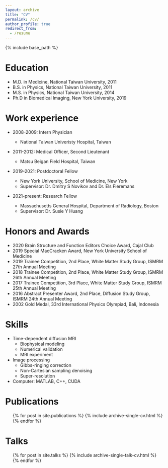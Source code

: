 ```yaml
---
layout: archive
title: "CV"
permalink: /cv/
author_profile: true
redirect_from:
  - /resume
---
```


{% include base_path %}

Education
======
* M.D. in Medicine, National Taiwan University, 2011
* B.S. in Physics, National Taiwan University, 2011
* M.S. in Physics, National Taiwan University, 2014
* Ph.D in Biomedical Imaging, New York University, 2019

Work experience
======
* 2008-2009: Intern Physician
  * National Taiwan Univeristy Hospital, Taiwan
  
* 2011-2012: Medical Officer, Second Lieutenant
  * Matsu Beigan Field Hospital, Taiwan

* 2019-2021: Postdoctoral Fellow
  * New York University, School of Medicine, New York
  * Supervisor: Dr. Dmitry S Novikov and Dr. Els Fieremans

* 2021-present: Research Fellow
  * Massachusetts General Hospital, Department of Radiology, Boston
  * Supervisor: Dr. Susie Y Huang

Honors and Awards
======
* 2020 Brain Structure and Function Editors Choice Award, Cajal Club
* 2019 Special MacCracken Award, New York University School of Medicine
* 2019 Trainee Competition, 2nd Place, White Matter Study Group, ISMRM 27th Annual Meeting
* 2018 Trainee Competition, 2nd Place, White Matter Study Group, ISMRM 26th Annual Meeting
* 2017 Trainee Competition, 3rd Place, White Matter Study Group, ISMRM 25th Annual Meeting
* 2016 Abstract Presenter Award, 2nd Place, Diffusion Study Group, ISMRM 24th Annual Meeting
* 2002 Gold Medal, 33rd International Physics Olympiad, Bali, Indonesia

Skills
======
* Time-dependent diffusion MRI
  * Biophysical modeling
  * Numerical validation
  * MRI experiment
* Image processing
  * Gibbs-ringing correction
  * Non-Cartesian sampling denoising
  * Super-resolution
* Computer: MATLAB, C++, CUDA

Publications
======
  <ul>{% for post in site.publications %}
    {% include archive-single-cv.html %}
  {% endfor %}</ul>
  
Talks
======
  <ul>{% for post in site.talks %}
    {% include archive-single-talk-cv.html %}
  {% endfor %}</ul>
  
  
